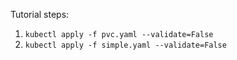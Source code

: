 Tutorial steps:

1. `kubectl apply -f pvc.yaml --validate=False`
2. `kubectl apply -f simple.yaml --validate=False`